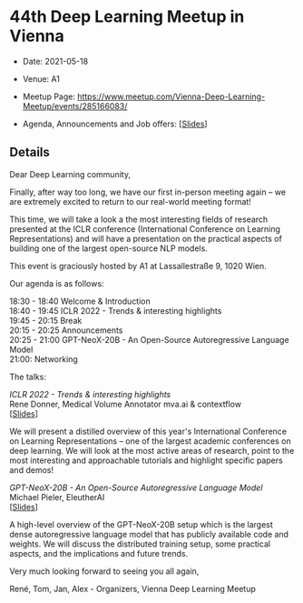 # 44th Deep Learning Meetup in Vienna

* Date: 2021-05-18
* Venue: A1
* Meetup Page: https://www.meetup.com/Vienna-Deep-Learning-Meetup/events/285166083/

* Agenda, Announcements and Job offers:
[[Slides](<./slides/Intro.pdf>)]

## Details
Dear Deep Learning community,

Finally, after way too long, we have our first in-person meeting again – we are extremely excited to return to our real-world meeting format!

This time, we will take a look a the most interesting fields of research presented at the ICLR conference (International Conference on Learning Representations) and will have a presentation on the practical aspects of building one of the largest open-source NLP models.

This event is graciously hosted by A1 at Lassallestraße 9, 1020 Wien.

Our agenda is as follows:

18:30 - 18:40 Welcome & Introduction<br>
18:40 - 19:45 ICLR 2022 - Trends & interesting highlights<br>
19:45 - 20:15 Break<br>
20:15 - 20:25 Announcements<br>
20:25 - 21:00 GPT-NeoX-20B - An Open-Source Autoregressive Language Model<br>
21:00: Networking<br>

The talks:

*ICLR 2022 - Trends & interesting highlights*<br>
Rene Donner, Medical Volume Annotator mva.ai & contextflow<br>
[[Slides](<./slides/Donner_ICLR_Review.pdf>)]

We will present a distilled overview of this year's International Conference on Learning Representations – one of the largest academic conferences on deep learning. We will look at the most active areas of research, point to the most interesting and approachable tutorials and highlight specific papers and demos!

*GPT-NeoX-20B - An Open-Source Autoregressive Language Model*<br>
Michael Pieler, EleutherAI<br>
[[Slides](<./slides/Pieler_GPT-NeoX.pdf>)]

A high-level overview of the GPT-NeoX-20B setup which is the largest dense autoregressive language model that has publicly available code and weights. We will discuss the distributed training setup, some practical aspects, and the implications and future trends.

Very much looking forward to seeing you all again,

René, Tom, Jan, Alex - Organizers, Vienna Deep Learning Meetup
